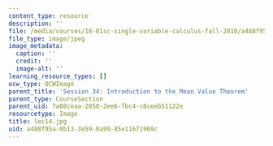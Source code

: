 ```yaml
---
content_type: resource
description: ''
file: /media/courses/18-01sc-single-variable-calculus-fall-2010/a488f95a0b133e590a9985e11671909c_lec14.jpg
file_type: image/jpeg
image_metadata:
  caption: ''
  credit: ''
  image-alt: ''
learning_resource_types: []
ocw_type: OCWImage
parent_title: 'Session 34: Introduction to the Mean Value Theorem'
parent_type: CourseSection
parent_uid: 7a88ceaa-2050-2ee6-fbc4-c0ceeb51122e
resourcetype: Image
title: lec14.jpg
uid: a488f95a-0b13-3e59-0a99-85e11671909c
---
```

